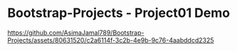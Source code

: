 # Bootstrap-Projects - Project01 Demo
https://github.com/AsimaJamal789/Bootstrap-Projects/assets/80631520/c2a6114f-3c2b-4e9b-9c76-4aabddcd2325
